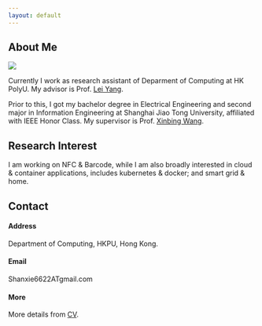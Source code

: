 ```yaml
---
layout: default
---
```


## About Me

<img class="profile-picture" src="/img/profile.jpg">

Currently I work as research assistant of Deparment of Computing at HK PolyU. My advisor is Prof. [Lei Yang](http://www4.comp.polyu.edu.hk/~csyanglei/#/pages/profile/about). 

Prior to this, I got my bachelor degree in Electrical Engineering and second major in Information Engineering at Shanghai Jiao Tong University, affiliated with IEEE Honor Class. My supervisor is Prof. [Xinbing Wang](http://iwct.sjtu.edu.cn/Personal/xwang8/).

## Research Interest

I am working on NFC & Barcode, while I am also broadly interested in cloud & container applications, includes kubernetes & docker; and smart grid & home.

## Contact

#### Address ####

Department of Computing, HKPU, Hong Kong.
#### Email ####
Shanxie6622ATgmail.com


#### More ####
More details from [CV]().
[^_^]:
    <script type='text/javascript' id='clustrmaps' src='//cdn.clustrmaps.com/map_v2.js?cl=ffffff&w=150&d=WixHUcZX2ILGfghQM2UN-vlCEzLPnpFG4WCMUOd-qPY&t=tt'></script>

